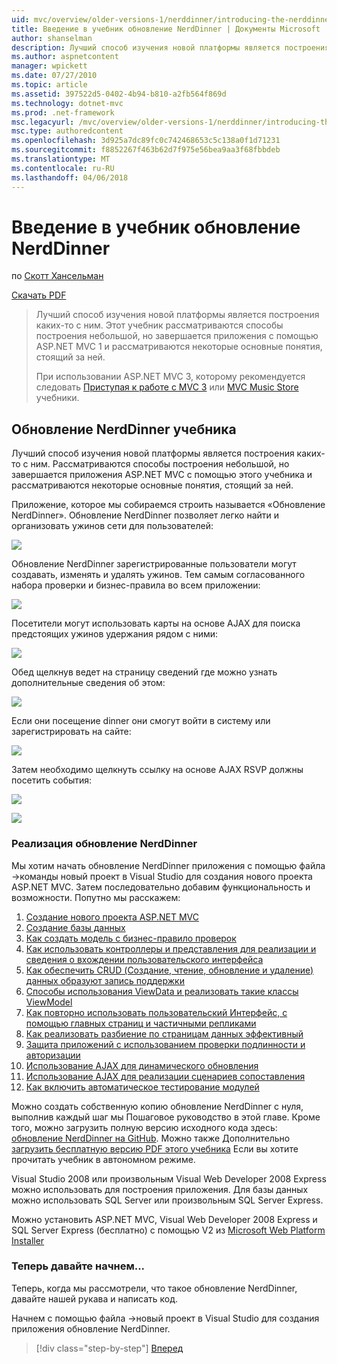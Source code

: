 ```yaml
---
uid: mvc/overview/older-versions-1/nerddinner/introducing-the-nerddinner-tutorial
title: Введение в учебник обновление NerdDinner | Документы Microsoft
author: shanselman
description: Лучший способ изучения новой платформы является построения каких-то с ним. В этом учебнике представлены пошаговые инструкции для создания приложения с небольшой, но завершенный, с помощью ASP.NE...
ms.author: aspnetcontent
manager: wpickett
ms.date: 07/27/2010
ms.topic: article
ms.assetid: 397522d5-0402-4b94-b810-a2fb564f869d
ms.technology: dotnet-mvc
ms.prod: .net-framework
msc.legacyurl: /mvc/overview/older-versions-1/nerddinner/introducing-the-nerddinner-tutorial
msc.type: authoredcontent
ms.openlocfilehash: 3d925a7dc89fc0c742468653c5c138a0f1d71231
ms.sourcegitcommit: f8852267f463b62d7f975e56bea9aa3f68fbbdeb
ms.translationtype: MT
ms.contentlocale: ru-RU
ms.lasthandoff: 04/06/2018
---
```

<a name="introducing-the-nerddinner-tutorial"></a>Введение в учебник обновление NerdDinner
====================
по [Скотт Хансельман](https://github.com/shanselman)

[Скачать PDF](http://aspnetmvcbook.s3.amazonaws.com/aspnetmvc-nerdinner_v1.pdf)

> Лучший способ изучения новой платформы является построения каких-то с ним. Этот учебник рассматриваются способы построения небольшой, но завершается приложения с помощью ASP.NET MVC 1 и рассматриваются некоторые основные понятия, стоящий за ней.
> 
> При использовании ASP.NET MVC 3, которому рекомендуется следовать [Приступая к работе с MVC 3](../../older-versions/getting-started-with-aspnet-mvc3/cs/intro-to-aspnet-mvc-3.md) или [MVC Music Store](../../older-versions/mvc-music-store/mvc-music-store-part-1.md) учебники.


## <a name="nerddinner-tutorial"></a>Обновление NerdDinner учебника

Лучший способ изучения новой платформы является построения каких-то с ним. Рассматриваются способы построения небольшой, но завершается приложения ASP.NET MVC с помощью этого учебника и рассматриваются некоторые основные понятия, стоящий за ней.

Приложение, которое мы собираемся строить называется «Обновление NerdDinner». Обновление NerdDinner позволяет легко найти и организовать ужинов сети для пользователей:

![](introducing-the-nerddinner-tutorial/_static/image1.png)

Обновление NerdDinner зарегистрированные пользователи могут создавать, изменять и удалять ужинов. Тем самым согласованного набора проверки и бизнес-правила во всем приложении:

![](introducing-the-nerddinner-tutorial/_static/image2.png)

Посетители могут использовать карты на основе AJAX для поиска предстоящих ужинов удержания рядом с ними:

![](introducing-the-nerddinner-tutorial/_static/image3.png)

Обед щелкнув ведет на страницу сведений где можно узнать дополнительные сведения об этом:

![](introducing-the-nerddinner-tutorial/_static/image4.png)

Если они посещение dinner они смогут войти в систему или зарегистрировать на сайте:

![](introducing-the-nerddinner-tutorial/_static/image5.png)

Затем необходимо щелкнуть ссылку на основе AJAX RSVP должны посетить события:

![](introducing-the-nerddinner-tutorial/_static/image6.png)

![](introducing-the-nerddinner-tutorial/_static/image7.png)

### <a name="implementing-nerddinner"></a>Реализация обновление NerdDinner

Мы хотим начать обновление NerdDinner приложения с помощью файла -&gt;команды новый проект в Visual Studio для создания нового проекта ASP.NET MVC. Затем последовательно добавим функциональность и возможности. Попутно мы расскажем:

1. [Создание нового проекта ASP.NET MVC](# "создайте новый проект ASP.NET MVC")
2. [Создание базы данных](# "Создание базы данных")
3. [Как создать модель с бизнес-правило проверок](# "построить модель с бизнес-правило проверок")
4. [Как использовать контроллеры и представления для реализации и сведения о вхождении пользовательского интерфейса](# "использование контроллеров и представлений для реализации пользовательского интерфейса сведения о вхождении")
5. [Как обеспечить CRUD (Создание, чтение, обновление и удаление) данных образуют запись поддержки](# "предоставляют CRUD (Создание, чтение, обновление, удаление) запись данных формы поддерживает")
6. [Способы использования ViewData и реализовать такие классы ViewModel](# "использовать ViewData и реализовать классы ViewModel")
7. [Как повторно использовать пользовательский Интерфейс, с помощью главных страниц и частичными репликами](# "повторного использования пользовательского интерфейса с помощью главных страниц и частичными репликами")
8. [Как реализовать разбиение по страницам данных эффективный](# "реализации эффективного данных разбиения на страницы")
9. [Защита приложений с использованием проверки подлинности и авторизации](# "безопасных приложений с использованием проверки подлинности и авторизации")
10. [Использование AJAX для динамического обновления](# "использовать AJAX для динамического обновления")
11. [Использование AJAX для реализации сценариев сопоставления](# "использовать AJAX для реализации сценариев сопоставления")
12. [Как включить автоматическое тестирование модулей](# "включить автоматические модульное тестирование")

Можно создать собственную копию обновление NerdDinner с нуля, выполнив каждый шаг мы Пошаговое руководство в этой главе. Кроме того, можно загрузить полную версию исходного кода здесь: [обновление NerdDinner на GitHub](https://github.com/AspNetMVPSamples/NerdDinner). Можно также Дополнительно [загрузить бесплатную версию PDF этого учебника](http://aspnetmvcbook.s3.amazonaws.com/aspnetmvc-nerdinner_v1.pdf) Если вы хотите прочитать учебник в автономном режиме.

Visual Studio 2008 или произвольным Visual Web Developer 2008 Express можно использовать для построения приложения. Для базы данных можно использовать SQL Server или произвольным SQL Server Express.

Можно установить ASP.NET MVC, Visual Web Developer 2008 Express и SQL Server Express (бесплатно) с помощью V2 из [Microsoft Web Platform Installer](https://www.microsoft.com/web/downloads/platform.aspx)

### <a name="now-lets-get-started"></a>Теперь давайте начнем...

Теперь, когда мы рассмотрели, что такое обновление NerdDinner, давайте нашей рукава и написать код.

Начнем с помощью файла -&gt;новый проект в Visual Studio для создания приложения обновление NerdDinner.

> [!div class="step-by-step"]
> [Вперед](create-a-new-aspnet-mvc-project.md)
